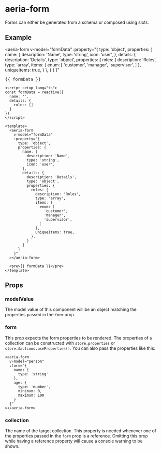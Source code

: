<script setup lang="ts">
import { reactive } from 'vue'
import { AeriaForm } from 'aeria-ui'

const formData = reactive({
  name: '',
  details: {
    roles: []
  }
})
</script>

# aeria-form

Forms can either be generated from a schema or composed using slots.

## Example

<aeria-form
  v-model="formData"
  :property="{
    type: 'object',
    properties: {
      name: {
        description: 'Name',
        type: 'string',
        icon: 'user',
      },
      details: {
        description: 'Details',
        type: 'object',
        properties: {
          roles: {
            description: 'Roles',
            type: 'array',
            items: {
              enum: [
                'customer',
                'manager',
                'supervisor',
              ]
            },
            uniqueItems: true,
          }
        },
      }
    }
  }"
></aeria-form>

<pre class="tw-mt-6">{{ formData }}</pre>

```vue
<script setup lang="ts">
const formData = reactive({
  name: '',
  details: {
    roles: []
  }
})
</script>

<template>
  <aeria-form
    v-model="formData"
    :property="{
      type: 'object',
      properties: {
        name: {
          description: 'Name',
          type: 'string',
          icon: 'user',
        },
        details: {
          description: 'Details',
          type: 'object',
          properties: {
            roles: {
              description: 'Roles',
              type: 'array',
              items: {
                enum: [
                  'customer',
                  'manager',
                  'supervisor',
                ]
              },
              uniqueItems: true,
            },
          }
        }
      }
    }"
  ></aeria-form>

  <pre>{{ formData }}</pre>
</template>
```

## Props

### modelValue <Badge type="tip" text="Record<string, any>?" />

The model value of this component will be an object matching the properties passed in the `form` prop.

### form <Badge type="tip" text="Record<string, CollectionProperty>?" />

This prop expects the form properties to be rendered. The properties of a collection can be constructed with `store.properties` or `store.$actions.useProperties()`. You can also pass the properties like this:

```vue-html
<aeria-form
  v-model="person"
  :form="{
    name: {
      type: 'string'
    },
    age: {
      type: 'number',
      minimum: 0,
      maximum: 100
    }
  }"
></aeria-form>
```

### collection <Badge type="tip" text="string?" />

The name of the target collection. This property is needed whenever one of the properties passed in the `form` prop is a reference. Omitting this prop while having a reference property will cause a console warning to be shown.
